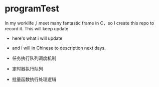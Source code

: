 # programTest
In my worklife ,I meet many fantastic frame in C，so I create this repo to record it.
This will keep update

* here's what i will update
* and i will in Chinese to description next days.

* 任务执行队列调度机制
* 定时器执行队列
* 批量函数执行处理逻辑
